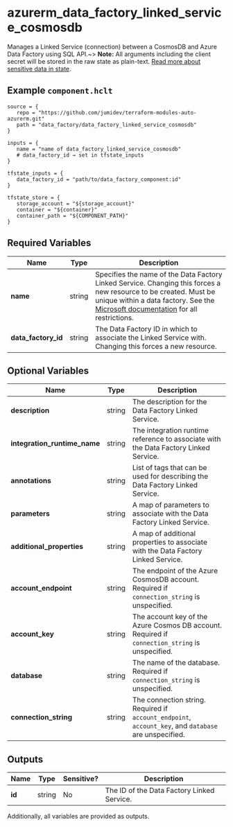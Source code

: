 # azurerm_data_factory_linked_service_cosmosdb

Manages a Linked Service (connection) between a CosmosDB and Azure Data Factory using SQL API.~> **Note:** All arguments including the client secret will be stored in the raw state as plain-text. [Read more about sensitive data in state](/docs/state/sensitive-data.html).

## Example `component.hclt`

```hcl
source = {
   repo = "https://github.com/jumidev/terraform-modules-auto-azurerm.git"   
   path = "data_factory/data_factory_linked_service_cosmosdb"   
}

inputs = {
   name = "name of data_factory_linked_service_cosmosdb"   
   # data_factory_id → set in tfstate_inputs
}

tfstate_inputs = {
   data_factory_id = "path/to/data_factory_component:id"   
}

tfstate_store = {
   storage_account = "${storage_account}"   
   container = "${container}"   
   container_path = "${COMPONENT_PATH}"   
}

```

## Required Variables

| Name | Type |  Description |
| ---- | --------- |  ----------- |
| **name** | string |  Specifies the name of the Data Factory Linked Service. Changing this forces a new resource to be created. Must be unique within a data factory. See the [Microsoft documentation](https://docs.microsoft.com/azure/data-factory/naming-rules) for all restrictions. | 
| **data_factory_id** | string |  The Data Factory ID in which to associate the Linked Service with. Changing this forces a new resource. | 

## Optional Variables

| Name | Type |  Description |
| ---- | --------- |  ----------- |
| **description** | string |  The description for the Data Factory Linked Service. | 
| **integration_runtime_name** | string |  The integration runtime reference to associate with the Data Factory Linked Service. | 
| **annotations** | string |  List of tags that can be used for describing the Data Factory Linked Service. | 
| **parameters** | string |  A map of parameters to associate with the Data Factory Linked Service. | 
| **additional_properties** | string |  A map of additional properties to associate with the Data Factory Linked Service. | 
| **account_endpoint** | string |  The endpoint of the Azure CosmosDB account. Required if `connection_string` is unspecified. | 
| **account_key** | string |  The account key of the Azure Cosmos DB account. Required if `connection_string` is unspecified. | 
| **database** | string |  The name of the database. Required if `connection_string` is unspecified. | 
| **connection_string** | string |  The connection string. Required if `account_endpoint`, `account_key`, and `database` are unspecified. | 



## Outputs

| Name | Type | Sensitive? | Description |
| ---- | ---- | --------- | --------- |
| **id** | string | No  | The ID of the Data Factory Linked Service. | 

Additionally, all variables are provided as outputs.
